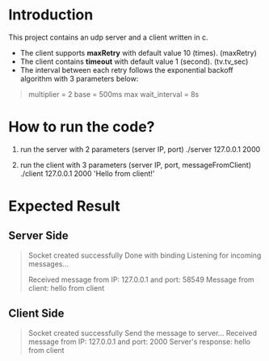 # Introduction
This project contains an udp server and a client written in c.

* The client supports **maxRetry** with default value 10 (times). (maxRetry)
* The client contains **timeout** with default value 1 (second). (tv.tv_sec)
* The interval between each retry follows the exponential backoff algorithm with 3 parameters below:
>multiplier = 2
>base = 500ms
>max wait_interval = 8s


# How to run the code?
1. run the server with 2 parameters (server IP, port)
./server 127.0.0.1 2000

2. run the client with 3 parameters (server IP, port, messageFromClient)
./client 127.0.0.1 2000 'Hello from client!'

# Expected Result
## Server Side
>Socket created successfully
>Done with binding
>Listening for incoming messages...
>
>Received message from IP: 127.0.0.1 and port: 58549
>Message from client: hello from client

## Client Side
>Socket created successfully
>Send the message to server...
>Received message from IP: 127.0.0.1 and port: 2000
>Server's response: hello from client